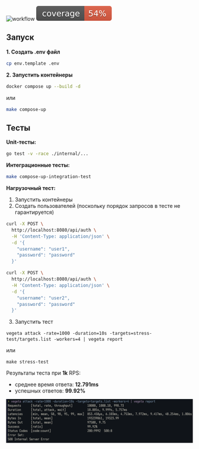 ![workflow](https://github.com/demig00d/shop-api/actions/workflows/ci.yml/badge.svg)
![coverage](https://raw.githubusercontent.com/demig00d/shop-api/badges/.badges/master/coverage.svg)

## Запуск

**1. Создать .env файл**

```sh
cp env.template .env
```

**2. Запустить контейнеры**

```sh
docker compose up --build -d
```

или

```sh
make compose-up
```

## Тесты

**Unit-тесты:**

```sh
go test -v -race ./internal/...
```

**Интеграционные тесты:**

```sh
make compose-up-integration-test
```

**Нагрузочный тест:**

1. Запустить контейнеры
2. Создать пользователей (поскольку порядок запросов в тесте не гарантируется)

```sh
curl -X POST \
  http://localhost:8080/api/auth \
  -H 'Content-Type: application/json' \
  -d '{
    "username": "user1",
    "password": "password"
  }'
```

```sh
curl -X POST \
  http://localhost:8080/api/auth \
  -H 'Content-Type: application/json' \
  -d '{
    "username": "user2",
    "password": "password"
  }'
```

3. Запустить тест

```
vegeta attack -rate=1000 -duration=10s -targets=stress-test/targets.list -workers=4 | vegeta report
```

или

```
make stress-test
```

Результаты теста при **1k** RPS:

- среднее время ответа: **12.791ms**
- успешных ответов: **99.92%**

![results](stress-test/stress-test-report.png)
